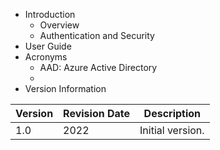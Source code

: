 - Introduction
  - Overview
  - Authentication and Security
- User Guide
- Acronyms
  - AAD: Azure Active Directory
  - 
- Version Information

| **Version** | **Revision Date** | **Description**  |
|-------------|-------------------|------------------|
| 1.0         | 2022              | Initial version. |
